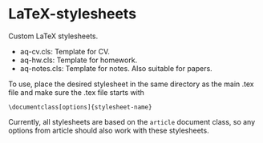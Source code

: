 # LaTeX-stylesheets
Custom LaTeX stylesheets.

- aq-cv.cls: Template for CV.
- aq-hw.cls: Template for homework.
- aq-notes.cls: Template for notes. Also suitable for papers.

To use, place the desired stylesheet in the same directory as the main .tex file and make sure the .tex file starts with
```
\documentclass[options]{stylesheet-name}
```
Currently, all stylesheets are based on the `article` document class, so any options from article should also work with these stylesheets.
